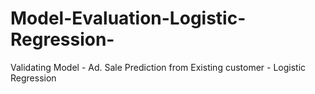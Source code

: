 # Model-Evaluation-Logistic-Regression-
Validating Model - Ad. Sale Prediction from Existing customer - Logistic Regression
